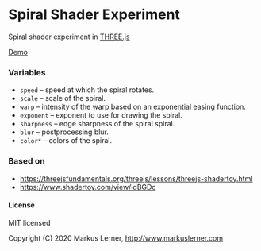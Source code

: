 # Spiral Shader Experiment

Spiral shader experiment in [THREE.js](https://github.com/mrdoob/three.js/)

[Demo](https://www.markuslerner.com/github/spiral/index.html)


### Variables


* ```speed``` – speed at which the spiral rotates.
* ```scale``` – scale of the spiral.
* ```warp``` – intensity of the warp based on an exponential easing function.
* ```exponent``` – exponent to use for drawing the spiral.
* ```sharpness``` – edge sharpness of the spiral spiral.
* ```blur``` – postprocessing blur.
* ```color*``` – colors of the spiral.


### Based on

* https://threejsfundamentals.org/threejs/lessons/threejs-shadertoy.html
* https://www.shadertoy.com/view/ldBGDc



#### License ####

MIT licensed

Copyright (C) 2020 Markus Lerner, http://www.markuslerner.com
